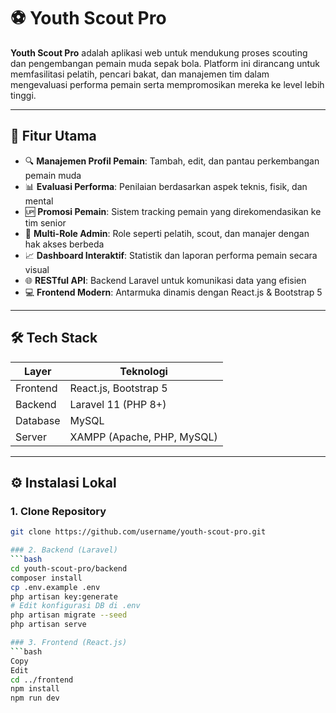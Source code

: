 # ⚽ Youth Scout Pro

**Youth Scout Pro** adalah aplikasi web untuk mendukung proses scouting dan pengembangan pemain muda sepak bola. Platform ini dirancang untuk memfasilitasi pelatih, pencari bakat, dan manajemen tim dalam mengevaluasi performa pemain serta mempromosikan mereka ke level lebih tinggi.

---

## 🚀 Fitur Utama

- 🔍 **Manajemen Profil Pemain**: Tambah, edit, dan pantau perkembangan pemain muda
- 📊 **Evaluasi Performa**: Penilaian berdasarkan aspek teknis, fisik, dan mental
- 🆙 **Promosi Pemain**: Sistem tracking pemain yang direkomendasikan ke tim senior
- 👥 **Multi-Role Admin**: Role seperti pelatih, scout, dan manajer dengan hak akses berbeda
- 📈 **Dashboard Interaktif**: Statistik dan laporan performa pemain secara visual
- 🌐 **RESTful API**: Backend Laravel untuk komunikasi data yang efisien
- 💻 **Frontend Modern**: Antarmuka dinamis dengan React.js & Bootstrap 5

---

## 🛠️ Tech Stack

| Layer     | Teknologi               |
|-----------|-------------------------|
| Frontend  | React.js, Bootstrap 5   |
| Backend   | Laravel 11 (PHP 8+)     |
| Database  | MySQL                   |
| Server    | XAMPP (Apache, PHP, MySQL) |

---

## ⚙️ Instalasi Lokal

### 1. Clone Repository
```bash
git clone https://github.com/username/youth-scout-pro.git

### 2. Backend (Laravel)
```bash
cd youth-scout-pro/backend
composer install
cp .env.example .env
php artisan key:generate
# Edit konfigurasi DB di .env
php artisan migrate --seed
php artisan serve

### 3. Frontend (React.js)
```bash
Copy
Edit
cd ../frontend
npm install
npm run dev
